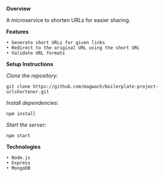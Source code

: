 **Overview**

A microservice to shorten URLs for easier sharing.

**Features**

    • Generate short URLs for given links
    • Redirect to the original URL using the short URL
    • Validate URL formats

**Setup Instructions**

_Clone the repository:_

    git clone https://github.com/magwach/boilerplate-project-urlshortener.git  
    
_Install dependencies:_

    npm install  
    
_Start the server:_

    npm start  
  
**Technologies**

    • Node.js
    • Express
    • MongoDB
